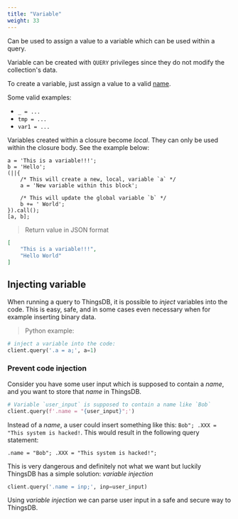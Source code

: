 ```yaml
---
title: "Variable"
weight: 33
---
```


Can be used to assign a value to a variable which can be used within a query.

Variable can be created with `QUERY` privileges since they do not modify
the collection's data.

To create a variable, just assign a value to a valid [name](../names).

Some valid examples:

- `_ = ...`
- `tmp = ...`
- `var1 = ...`

Variables created within a closure become *local*. They can only be used within the closure body. See the example below:

```thingsdb,json_response
a = 'This is a variable!!!';
b = 'Hello';
(||{
    /* This will create a new, local, variable `a` */
    a = 'New variable within this block';

    /* This will update the global variable `b` */
    b += ' World';
}).call();
[a, b];
```

> Return value in JSON format

```json
[
    "This is a variable!!!",
    "Hello World"
]
```

## Injecting variable

When running a query to ThingsDB, it is possible to *inject* variables into the code.
This is easy, safe, and in some cases even necessary when for example inserting binary data.

> Python example:

```python
# inject a variable into the code:
client.query('.a = a;', a=1)
```

### Prevent code injection

Consider you have some user input which is supposed to contain a *name*, and you want to store that *name* in ThingsDB.

```python
# Variable `user_input` is supposed to contain a name like `Bob`
client.query(f'.name = "{user_input}";')
```

Instead of a *name*, a user could insert something like this: `Bob"; .XXX = "This system is hacked!`. This would result in the following query statement:

```thingsdb,should_pass
.name = "Bob"; .XXX = "This system is hacked!";
```

This is very dangerous and definitely not what we want but luckily ThingsDB has a simple solution: *variable injection*

```python
client.query('.name = inp;', inp=user_input)
```

Using *variable injection* we can parse user input in a safe and secure way to ThingsDB.

